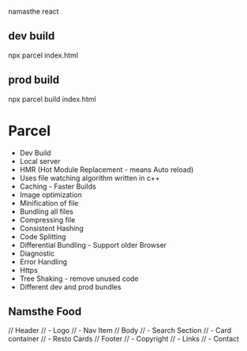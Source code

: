 namasthe react

## dev build

npx parcel index.html

## prod build

npx parcel build index.html

# Parcel

- Dev Build
- Local server
- HMR (Hot Module Replacement - means Auto reload)
- Uses file watching algorithm written in c++
- Caching - Faster Builds
- Image optimization
- Minification of file
- Bundling all files
- Compressing file
- Consistent Hashing
- Code Splitting
- Differential Bundling - Support older Browser
- Diagnostic
- Error Handling
- Https
- Tree Shaking - remove unused code
- Different dev and prod bundles

## Namsthe Food

// Header
// - Logo
// - Nav Item
// Body
// - Search Section
// - Card container
// - Resto Cards
// Footer
// - Copyright
// - Links
// - Contact
